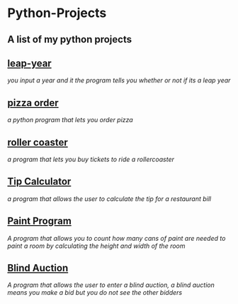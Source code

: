 # Python-Projects
## A list of my python projects 

## [leap-year](https://github.com/miss-eronwu/Python-Projects/blob/f271500878c0aaf93302932ea35c21e0b2aac8f1/leapyear.py) 			
*you input a year and it the program tells you whether or not if its a leap year*

## [pizza order](https://github.com/miss-eronwu/Python-Projects/blob/6fd1d721b504d2d662411a763dd7161cd4ff3595/pizzaorder.py) 
*a python program that lets you order pizza*
 
## [roller coaster](https://github.com/miss-eronwu/Python-Projects/blob/460b5f990f6fbca089236ef8b7d48cfc03b2082c/rollercoaster.py)
 *a program that lets you buy tickets to ride a rollercoaster*
 
 
## [Tip Calculator](https://github.com/miss-eronwu/Python-Projects/blob/92e67774d5e2b9c3b0386ce3142bb98022b78aa3/tipcalc.py)
*a program that allows the user to calculate the tip for a restaurant bill*
 
 
## [Paint Program](https://github.com/miss-eronwu/Python-Projects/blob/41316e66127504bdd9402cc1a44e9bfd90c03258/height_width.py) 
*A program that allows you to count how many cans of paint are needed to paint a room by calculating the height and width of the room*

## [Blind Auction](https://github.com/miss-eronwu/Python-Projects/blob/2af69bcc2340dd8d93265b44826b32858b53a79e/blind_auction.py)
*A program that allows the user to enter a blind auction, a blind auction means you make a bid but you do not see the other bidders*

